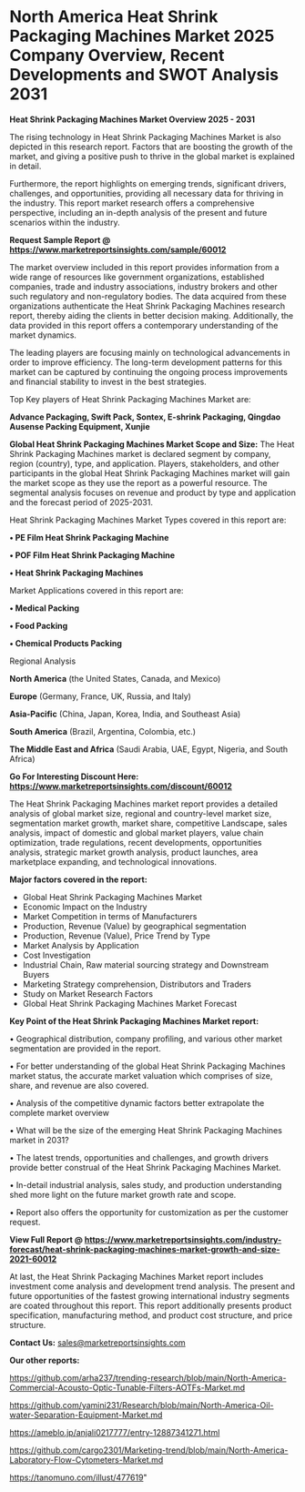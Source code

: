 # North America Heat Shrink Packaging Machines Market 2025 Company Overview, Recent Developments and SWOT Analysis 2031

<Strong> Heat Shrink Packaging Machines Market Overview 2025 - 2031</strong>

The rising technology in Heat Shrink Packaging Machines Market is also depicted in this research report. Factors that are boosting the growth of the market, and giving a positive push to thrive in the global market is explained in detail.

Furthermore, the report highlights on emerging trends, significant drivers, challenges, and opportunities, providing all necessary data for thriving in the industry. This report market research offers a comprehensive perspective, including an in-depth analysis of the present and future scenarios within the industry.

<strong>Request Sample Report @ <a href=https://www.marketreportsinsights.com/sample/60012>https://www.marketreportsinsights.com/sample/60012</a></strong>

The market overview included in this report provides information from a wide range of resources like government organizations, established companies, trade and industry associations, industry brokers and other such regulatory and non-regulatory bodies. The data acquired from these organizations authenticate the Heat Shrink Packaging Machines research report, thereby aiding the clients in better decision making. Additionally, the data provided in this report offers a contemporary understanding of the market dynamics.

The leading players are focusing mainly on technological advancements in order to improve efficiency. The long-term development patterns for this market can be captured by continuing the ongoing process improvements and financial stability to invest in the best strategies.

Top Key players of Heat Shrink Packaging Machines Market are:

<strong>Advance Packaging, Swift Pack, Sontex, E-shrink Packaging, Qingdao Ausense Packing Equipment, Xunjie</strong>

<strong><b>Global Heat Shrink Packaging Machines Market Scope and Size:</b></strong>
The Heat Shrink Packaging Machines market is declared segment by company, region (country), type, and application. Players, stakeholders, and other participants in the global Heat Shrink Packaging Machines market will gain the market scope as they use the report as a powerful resource. The segmental analysis focuses on revenue and product by type and application and the forecast period of 2025-2031.

Heat Shrink Packaging Machines Market Types covered in this report are:

<strong>• PE Film Heat Shrink Packaging Machine

• POF Film Heat Shrink Packaging Machine

• Heat Shrink Packaging Machines</strong>

Market Applications covered in this report are:

<strong>• Medical Packing

• Food Packing

• Chemical Products Packing</strong> 

Regional Analysis

<strong>North America</strong> (the United States, Canada, and Mexico)

<strong>Europe</strong> (Germany, France, UK, Russia, and Italy)

<strong>Asia-Pacific</strong> (China, Japan, Korea, India, and Southeast Asia)

<strong>South America</strong> (Brazil, Argentina, Colombia, etc.)

<strong>The Middle East and Africa</strong> (Saudi Arabia, UAE, Egypt, Nigeria, and South Africa)

<strong>Go For Interesting Discount Here: <a href=https://www.marketreportsinsights.com/discount/60012>https://www.marketreportsinsights.com/discount/60012</a></strong>

The Heat Shrink Packaging Machines market report provides a detailed analysis of global market size, regional and country-level market size, segmentation market growth, market share, competitive Landscape, sales analysis, impact of domestic and global market players, value chain optimization, trade regulations, recent developments, opportunities analysis, strategic market growth analysis, product launches, area marketplace expanding, and technological innovations.

<strong><b>Major factors covered in the report:</b></strong>
<ul>
  <li>Global Heat Shrink Packaging Machines Market </li>
  <li>Economic Impact on the Industry</li>
  <li>Market Competition in terms of Manufacturers</li>
  <li>Production, Revenue (Value) by geographical segmentation</li>
  <li>Production, Revenue (Value), Price Trend by Type</li>
  <li>Market Analysis by Application</li>
  <li>Cost Investigation</li>
  <li>Industrial Chain, Raw material sourcing strategy and Downstream Buyers</li>
  <li>Marketing Strategy comprehension, Distributors and Traders</li>
  <li>Study on Market Research Factors</li>
  <li>Global Heat Shrink Packaging Machines Market Forecast</li>
</ul>

<strong><b>Key Point of the Heat Shrink Packaging Machines Market report:</b></strong>

• Geographical distribution, company profiling, and various other market segmentation are provided in the report.

• For better understanding of the global Heat Shrink Packaging Machines market status, the accurate market valuation which comprises of size, share, and revenue are also covered.

• Analysis of the competitive dynamic factors better extrapolate the complete market overview

• What will be the size of the emerging Heat Shrink Packaging Machines market in 2031?

• The latest trends, opportunities and challenges, and growth drivers provide better construal of the Heat Shrink Packaging Machines Market.

• In-detail industrial analysis, sales study, and production understanding shed more light on the future market growth rate and scope.

• Report also offers the opportunity for customization as per the customer request.

<strong><b>View Full Report @ <a href=https://www.marketreportsinsights.com/industry-forecast/heat-shrink-packaging-machines-market-growth-and-size-2021-60012>https://www.marketreportsinsights.com/industry-forecast/heat-shrink-packaging-machines-market-growth-and-size-2021-60012</a></b></strong>


At last, the Heat Shrink Packaging Machines Market report includes investment come analysis and development trend analysis. The present and future opportunities of the fastest growing international industry segments are coated throughout this report. This report additionally presents product specification, manufacturing method, and product cost structure, and price structure.

<strong>Contact Us:</strong>
sales@marketreportsinsights.com

<strong>Our other reports:</strong>

<a href=https://github.com/arha237/trending-research/blob/main/North-America-Commercial-Acousto-Optic-Tunable-Filters-AOTFs-Market.md>https://github.com/arha237/trending-research/blob/main/North-America-Commercial-Acousto-Optic-Tunable-Filters-AOTFs-Market.md</a>

<a href=https://github.com/yamini231/Research/blob/main/North-America-Oil-water-Separation-Equipment-Market.md>https://github.com/yamini231/Research/blob/main/North-America-Oil-water-Separation-Equipment-Market.md</a>

<a href=https://ameblo.jp/anjali0217777/entry-12887341271.html>https://ameblo.jp/anjali0217777/entry-12887341271.html</a>

<a href=https://github.com/cargo2301/Marketing-trend/blob/main/North-America-Laboratory-Flow-Cytometers-Market.md>https://github.com/cargo2301/Marketing-trend/blob/main/North-America-Laboratory-Flow-Cytometers-Market.md</a>

<a href=https://tanomuno.com/illust/477619>https://tanomuno.com/illust/477619</a>"
